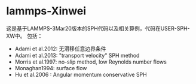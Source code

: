 # lammps-Xinwei
这是基于LAMMPS-3Mar20版本的SPH代码以及相关算例，代码在USER-SPH-XW中。
包括：
* Adami et al.2012: 无滑移任意边界条件
* Adami et al.2013: "transport velocity" SPH method
* Morris et al.1997: no-slip method, low Reynolds number flows
* Monaghan1994: surface flow
* Hu et al.2006 : Angular momentum conservative SPH
